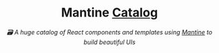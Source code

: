 <div align="center">

# Mantine [Catalog](https://mantine-catalog.com)

*🗃️ A huge catalog of React components and templates using [Mantine](https://mantine.dev) to build beautiful UIs*

</div>
